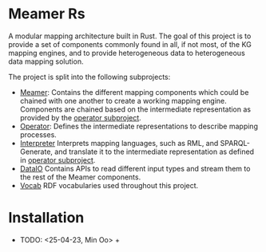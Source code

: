 # Meamer Rs

A modular mapping architecture built in Rust.
The goal of this project is to provide a set of components commonly found
in all, if not most, of the KG mapping engines, and to provide
heterogeneous data to heterogeneous data mapping solution.

The project is split into the following subprojects:

- [Meamer](src/):
  Contains the different mapping components which could be chained with one another
  to create a working mapping engine. Components are chained based on the
  intermediate representation as provided by the [operator subproject](operator/).
- [Operator](operator/):
  Defines the intermediate representations to describe
  mapping processes.
- [Interpreter](interpreter/)
  Interprets mapping languages, such as RML, and SPARQL-Generate, and translate
  it to the intermediate representation as defined in [operator subproject](operator/).
- [DataIO](dataio/)
  Contains APIs to read different input types and stream them to the rest of the
  Meamer components.
- [Vocab](vocab/)
  RDF vocabularies used throughout this project. 

# Installation

- TODO: <25-04-23, Min Oo> +
